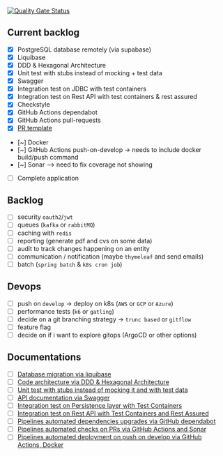 [![Quality Gate Status](https://sonarcloud.io/api/project_badges/measure?project=elieahd_summit-backend&metric=alert_status)](https://sonarcloud.io/summary/new_code?id=elieahd_summit-backend)

## Current backlog

- [x] PostgreSQL database remotely (via supabase)
- [x] Liquibase
- [x] DDD & Hexagonal Architecture
- [x] Unit test with stubs instead of mocking + test data
- [x] Swagger
- [x] Integration test on JDBC with test containers
- [x] Integration test on Rest API with test containers & rest assured
- [x] Checkstyle
- [x] GitHub Actions dependabot
- [x] GitHub Actions pull-requests
- [x] [PR template](./.github/pull_request_template.md)
- [~] Docker
- [~] GitHub Actions push-on-develop -> needs to include docker build/push command 
- [~] Sonar --> need to fix coverage not showing
- [ ] Complete application

## Backlog

- [ ] security `oauth2`/`jwt`
- [ ] queues (`kafka` or `rabbitMQ`)
- [ ] caching with `redis`
- [ ] reporting (generate pdf and cvs on some data)
- [ ] audit to track changes happening on an entity
- [ ] communication / notification (maybe `thymeleaf` and send emails)
- [ ] batch (`spring batch` & `k8s cron job`)

## Devops

- [ ] push on `develop` -> deploy on k8s (`AWS` or `GCP` or `Azure`)
- [ ] performance tests (`k6` or `gatling`)
- [ ] decide on a git branching strategy -> `trunc based` or `gitflow`
- [ ] feature flag
- [ ] decide on if i want to explore gitops (ArgoCD or other options)

## Documentations 

- [ ] [Database migration via liquibase](./docs/db-migration-liquibase.md)
- [ ] [Code architecture via DDD & Hexagonal Architecture](./docs/architecture-ddd-hexagonal.md)
- [ ] [Unit test with stubs instead of mocking it and with test data](./docs/unit-tests-stubs.md)
- [ ] [API documentation via Swagger](./docs/api-documentation-swagger.md)
- [ ] [Integration test on Persistence layer with Test Containers](./docs/int-tests-persistence.md)
- [ ] [Integration test on Rest API with Test Containers and Rest Assured](./docs/int-tests-rest-api.md)
- [ ] [Pipelines automated dependencies upgrades via GitHub dependabot](./docs/gha-dependabot.md)
- [ ] [Pipelines automated checks on PRs via GitHub Actions and Sonar](./docs/gha-pr.md)
- [ ] [Pipelines automated deployment on push on develop via GitHub Actions, Docker](./docs/gha-deploy.md)
